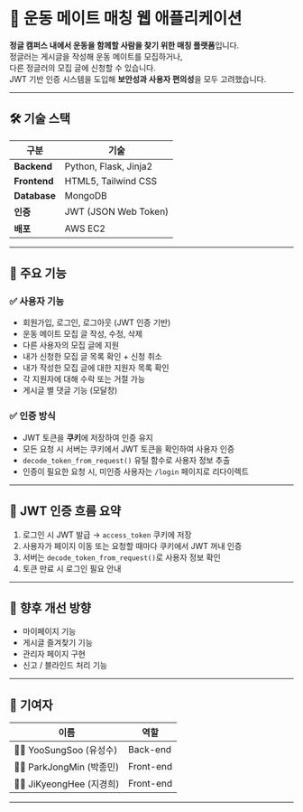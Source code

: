 # 🏃 운동 메이트 매칭 웹 애플리케이션

**정글 캠퍼스 내에서 운동을 함께할 사람을 찾기 위한 매칭 플랫폼**입니다.  
정글러는 게시글을 작성해 운동 메이트를 모집하거나,  
다른 정글러의 모집 글에 신청할 수 있습니다.  
JWT 기반 인증 시스템을 도입해 **보안성과 사용자 편의성**을 모두 고려했습니다.

---

## 🛠️ 기술 스택

| 구분 | 기술 |
|------|------|
| **Backend** | Python, Flask, Jinja2 |
| **Frontend** | HTML5, Tailwind CSS |
| **Database** | MongoDB |
| **인증** | JWT (JSON Web Token) |
| **배포** | AWS EC2 |

---

## 📌 주요 기능

### ✅ 사용자 기능
- 회원가입, 로그인, 로그아웃 (JWT 인증 기반)
- 운동 메이트 모집 글 작성, 수정, 삭제
- 다른 사용자의 모집 글에 지원
- 내가 신청한 모집 글 목록 확인 + 신청 취소
- 내가 작성한 모집 글에 대한 지원자 목록 확인
- 각 지원자에 대해 수락 또는 거절 가능
- 게시글 별 댓글 기능 (모달창)

### ✅ 인증 방식
- JWT 토큰을 **쿠키**에 저장하여 인증 유지
- 모든 요청 시 서버는 쿠키에서 JWT 토큰을 확인하여 사용자 인증
- `decode_token_from_request()` 유틸 함수로 사용자 정보 추출
- 인증이 필요한 요청 시, 미인증 사용자는 `/login` 페이지로 리다이렉트

---

## 🔐 JWT 인증 흐름 요약

1. 로그인 시 JWT 발급 → `access_token` 쿠키에 저장
2. 사용자가 페이지 이동 또는 요청할 때마다 쿠키에서 JWT 꺼내 인증
3. 서버는 `decode_token_from_request()`로 사용자 정보 확인
4. 토큰 만료 시 로그인 필요 안내

---

## 🏁 향후 개선 방향

- 마이페이지 기능
- 게시글 즐겨찾기 기능
- 관리자 페이지 구현
- 신고 / 블라인드 처리 기능

---

## 🙌 기여자

| 이름 | 역할 |
|------|------|
| 👨‍💻 YooSungSoo (유성수) | Back-end |
| 👨‍💻 ParkJongMin (박종민) | Front-end |
| 👨‍💻 JiKyeongHee (지경희) | Front-end |

---
